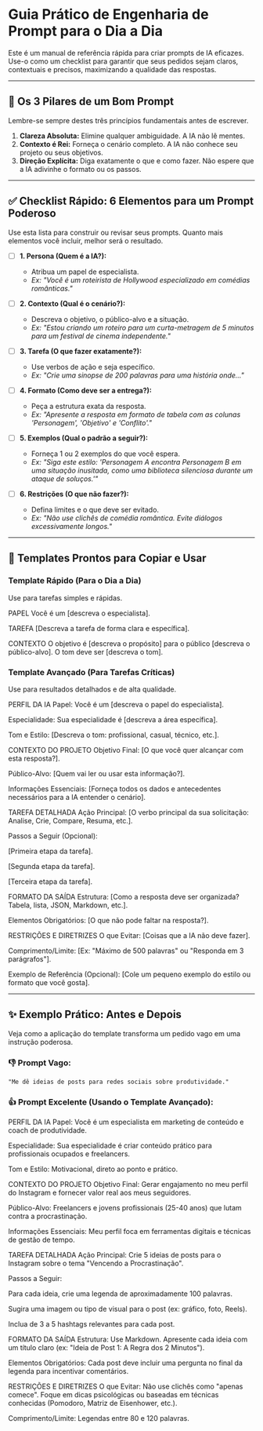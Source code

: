 # Guia Prático de Engenharia de Prompt para o Dia a Dia

Este é um manual de referência rápida para criar prompts de IA eficazes. Use-o como um checklist para garantir que seus pedidos sejam claros, contextuais e precisos, maximizando a qualidade das respostas.

---

## 🧠 Os 3 Pilares de um Bom Prompt

Lembre-se sempre destes três princípios fundamentais antes de escrever.

1.  **Clareza Absoluta:** Elimine qualquer ambiguidade. A IA não lê mentes.
2.  **Contexto é Rei:** Forneça o cenário completo. A IA não conhece seu projeto ou seus objetivos.
3.  **Direção Explícita:** Diga exatamente o que e como fazer. Não espere que a IA adivinhe o formato ou os passos.

---

## ✅ Checklist Rápido: 6 Elementos para um Prompt Poderoso

Use esta lista para construir ou revisar seus prompts. Quanto mais elementos você incluir, melhor será o resultado.

- [ ] **1. Persona (Quem é a IA?):**
  - Atribua um papel de especialista.
  - *Ex: "Você é um roteirista de Hollywood especializado em comédias românticas."*

- [ ] **2. Contexto (Qual é o cenário?):**
  - Descreva o objetivo, o público-alvo e a situação.
  - *Ex: "Estou criando um roteiro para um curta-metragem de 5 minutos para um festival de cinema independente."*

- [ ] **3. Tarefa (O que fazer exatamente?):**
  - Use verbos de ação e seja específico.
  - *Ex: "Crie uma sinopse de 200 palavras para uma história onde..."*

- [ ] **4. Formato (Como deve ser a entrega?):**
  - Peça a estrutura exata da resposta.
  - *Ex: "Apresente a resposta em formato de tabela com as colunas 'Personagem', 'Objetivo' e 'Conflito'."*

- [ ] **5. Exemplos (Qual o padrão a seguir?):**
  - Forneça 1 ou 2 exemplos do que você espera.
  - *Ex: "Siga este estilo: 'Personagem A encontra Personagem B em uma situação inusitada, como uma biblioteca silenciosa durante um ataque de soluços.'"*

- [ ] **6. Restrições (O que não fazer?):**
  - Defina limites e o que deve ser evitado.
  - *Ex: "Não use clichês de comédia romântica. Evite diálogos excessivamente longos."*

---

## 📝 Templates Prontos para Copiar e Usar

### Template Rápido (Para o Dia a Dia)
Use para tarefas simples e rápidas.

PAPEL
Você é um [descreva o especialista].

TAREFA
[Descreva a tarefa de forma clara e específica].

CONTEXTO
O objetivo é [descreva o propósito] para o público [descreva o público-alvo]. O tom deve ser [descreva o tom].


### Template Avançado (Para Tarefas Críticas)
Use para resultados detalhados e de alta qualidade.

PERFIL DA IA
Papel: Você é um [descreva o papel do especialista].

Especialidade: Sua especialidade é [descreva a área específica].

Tom e Estilo: [Descreva o tom: profissional, casual, técnico, etc.].

CONTEXTO DO PROJETO
Objetivo Final: [O que você quer alcançar com esta resposta?].

Público-Alvo: [Quem vai ler ou usar esta informação?].

Informações Essenciais: [Forneça todos os dados e antecedentes necessários para a IA entender o cenário].

TAREFA DETALHADA
Ação Principal: [O verbo principal da sua solicitação: Analise, Crie, Compare, Resuma, etc.].

Passos a Seguir (Opcional):

[Primeira etapa da tarefa].

[Segunda etapa da tarefa].

[Terceira etapa da tarefa].

FORMATO DA SAÍDA
Estrutura: [Como a resposta deve ser organizada? Tabela, lista, JSON, Markdown, etc.].

Elementos Obrigatórios: [O que não pode faltar na resposta?].

RESTRIÇÕES E DIRETRIZES
O que Evitar: [Coisas que a IA não deve fazer].

Comprimento/Limite: [Ex: "Máximo de 500 palavras" ou "Responda em 3 parágrafos"].

Exemplo de Referência (Opcional): [Cole um pequeno exemplo do estilo ou formato que você gosta].


---

## ✨ Exemplo Prático: Antes e Depois

Veja como a aplicação do template transforma um pedido vago em uma instrução poderosa.

### 👎 Prompt Vago:
`"Me dê ideias de posts para redes sociais sobre produtividade."`

### 👍 Prompt Excelente (Usando o Template Avançado):
PERFIL DA IA
Papel: Você é um especialista em marketing de conteúdo e coach de produtividade.

Especialidade: Sua especialidade é criar conteúdo prático para profissionais ocupados e freelancers.

Tom e Estilo: Motivacional, direto ao ponto e prático.

CONTEXTO DO PROJETO
Objetivo Final: Gerar engajamento no meu perfil do Instagram e fornecer valor real aos meus seguidores.

Público-Alvo: Freelancers e jovens profissionais (25-40 anos) que lutam contra a procrastinação.

Informações Essenciais: Meu perfil foca em ferramentas digitais e técnicas de gestão de tempo.

TAREFA DETALHADA
Ação Principal: Crie 5 ideias de posts para o Instagram sobre o tema "Vencendo a Procrastinação".

Passos a Seguir:

Para cada ideia, crie uma legenda de aproximadamente 100 palavras.

Sugira uma imagem ou tipo de visual para o post (ex: gráfico, foto, Reels).

Inclua de 3 a 5 hashtags relevantes para cada post.

FORMATO DA SAÍDA
Estrutura: Use Markdown. Apresente cada ideia com um título claro (ex: "Ideia de Post 1: A Regra dos 2 Minutos").

Elementos Obrigatórios: Cada post deve incluir uma pergunta no final da legenda para incentivar comentários.

RESTRIÇÕES E DIRETRIZES
O que Evitar: Não use clichês como "apenas comece". Foque em dicas psicológicas ou baseadas em técnicas conhecidas (Pomodoro, Matriz de Eisenhower, etc.).

Comprimento/Limite: Legendas entre 80 e 120 palavras.